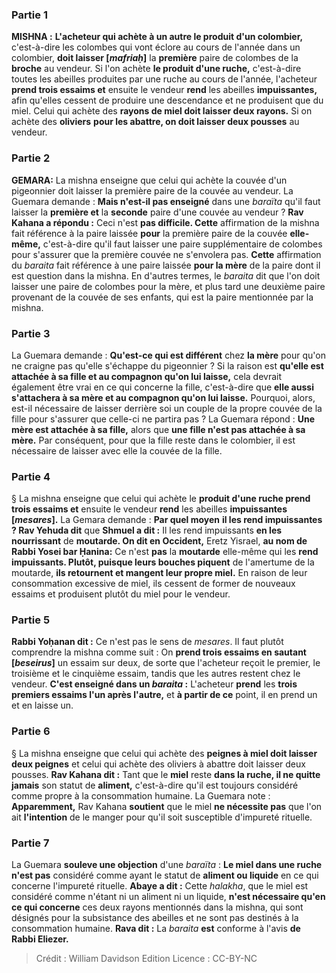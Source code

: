 
### Partie 1
<strong>MISHNA :</strong> <b>L'acheteur qui achète à un autre le produit d'un colombier,</b> c'est-à-dire les colombes qui vont éclore au cours de l'année dans un colombier, <b>doit laisser [<i>mafriaḥ</i>]</b> la <b>première</b> paire de colombes de la <b>broche</b> au vendeur. Si l'on achète <b>le produit d'une ruche,</b> c'est-à-dire toutes les abeilles produites par une ruche au cours de l'année, l'acheteur <b>prend trois essaims et</b> ensuite le vendeur <b>rend</b> les abeilles <b>impuissantes,</b> afin qu'elles cessent de produire une descendance et ne produisent que du miel. Celui qui achète des <b>rayons de miel doit laisser deux rayons.</b> Si on achète des <b>oliviers</b> <b>pour les abattre, on doit laisser deux pousses</b> au vendeur.

### Partie 2
<strong>GEMARA:</strong> La mishna enseigne que celui qui achète la couvée d'un pigeonnier doit laisser la première paire de la couvée au vendeur. La Guemara demande : <b>Mais n'est-il pas enseigné</b> dans une <i>baraïta</i> qu'il faut laisser la <b>première et</b> la <b>seconde</b> paire d'une couvée</b> au vendeur ? <b>Rav Kahana a répondu :</b> Ceci n'est <b>pas difficile. Cette</b> affirmation de la mishna fait référence à la paire laissée <b>pour</b> la première paire de la couvée <b>elle-même,</b> c'est-à-dire qu'il faut laisser une paire supplémentaire de colombes pour s'assurer que la première couvée ne s'envolera pas. <b>Cette</b> affirmation du <i>baraita</i> fait référence à une paire laissée <b>pour la mère</b> de la paire dont il est question dans la mishna. En d'autres termes, le <i>baraita</i> dit que l'on doit laisser une paire de colombes pour la mère, et plus tard une deuxième paire provenant de la couvée de ses enfants, qui est la paire mentionnée par la mishna.

### Partie 3
La Guemara demande : <b>Qu'est-ce qui est différent</b> chez <b>la mère</b> pour qu'on ne craigne pas qu'elle s'échappe du pigeonnier ? Si la raison est <b>qu'elle est attachée à sa fille et au compagnon qu'on lui laisse,</b> cela devrait également être vrai en ce qui concerne la fille, c'est-à-dire que <b>elle aussi s'attachera à sa mère et au compagnon qu'on lui laisse.</b> Pourquoi, alors, est-il nécessaire de laisser derrière soi un couple de la propre couvée de la fille pour s'assurer que celle-ci ne partira pas ? La Guemara répond : <b>Une mère est attachée à sa fille,</b> alors que <b>une fille n'est pas attachée à sa mère.</b> Par conséquent, pour que la fille reste dans le colombier, il est nécessaire de laisser avec elle la couvée de la fille.

### Partie 4
§ La mishna enseigne que celui qui achète le <b>produit d'une ruche prend trois essaims et</b> ensuite le vendeur <b>rend</b> les abeilles <b>impuissantes [<i>mesares</i>].</b> La Gemara demande : <b>Par quel moyen</b> <b>il les rend impuissantes ? Rav Yehuda dit</b> que <b>Shmuel a dit :</b> Il les rend impuissants <b>en les nourrissant</b> de <b>moutarde. On dit en Occident,</b> Eretz Yisrael, <b>au nom de Rabbi Yosei bar Ḥanina:</b> Ce n'est <b>pas</b> la <b>moutarde</b> elle-même qui les <b>rend impuissants. Plutôt, puisque leurs bouches piquent</b> de l'amertume de la moutarde, <b>ils retournent et mangent leur propre miel.</b> En raison de leur consommation excessive de miel, ils cessent de former de nouveaux essaims et produisent plutôt du miel pour le vendeur.

### Partie 5
<b>Rabbi Yoḥanan dit :</b> Ce n'est pas le sens de <i>mesares</i>. Il faut plutôt comprendre la mishna comme suit : On <b>prend trois essaims en sautant [<i>beseirus</i>]</b> un essaim sur deux, de sorte que l'acheteur reçoit le premier, le troisième et le cinquième essaim, tandis que les autres restent chez le vendeur. <b>C'est enseigné dans un <i>baraita</i> :</b> L'acheteur <b>prend</b> les <b>trois premiers essaims l'un après l'autre,</b> et <b>à partir de ce</b> point, il en prend un et en laisse un.</b>

### Partie 6
§ La mishna enseigne que celui qui achète des <b>peignes à miel doit laisser deux peignes</b> et celui qui achète des oliviers à abattre doit laisser deux pousses. <b>Rav Kahana dit :</b> Tant que le <b>miel</b> reste <b>dans la ruche, il ne quitte jamais</b> son statut de <b>aliment,</b> c'est-à-dire qu'il est toujours considéré comme propre à la consommation humaine. La Guemara note : <b>Apparemment,</b> Rav Kahana <b>soutient</b> que le miel <b>ne nécessite pas</b> que l'on ait <b>l'intention</b> de le manger pour qu'il soit susceptible d'impureté rituelle.

### Partie 7
La Guemara <b>souleve une objection</b> d'une <i>baraïta</i> : <b>Le miel dans une ruche n'est pas</b> considéré comme ayant le statut de <b>aliment ou liquide</b> en ce qui concerne l'impureté rituelle. <b>Abaye a dit :</b> Cette <i>halakha</i>, que le miel est considéré comme n'étant ni un aliment ni un liquide, <b>n'est nécessaire qu'en ce qui concerne</b> ces deux rayons</b> mentionnés dans la mishna, qui sont désignés pour la subsistance des abeilles et ne sont pas destinés à la consommation humaine. <b>Rava dit :</b> La <i>baraita</i> <b>est</b> conforme à l'avis <b>de Rabbi Eliezer.</b>

>Crédit : William Davidson Edition
>Licence : CC-BY-NC
